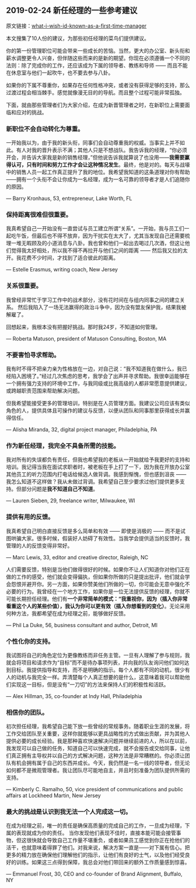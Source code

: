 ## 2019-02-24 新任经理的一些参考建议

原文链接：[what-i-wish-id-known-as-a-first-time-manager](https://medium.com/s/office-politics/what-i-wish-id-known-as-a-first-time-manager-a864a079a982)

本文搜集了10人份的建议，为那些初任经理的菜鸟们提供建议。

你的第一份管理职位可能会带来一些成长的苦恼。当然，更大的办公室、新头衔和薪水调整更令人兴奋，但伴随这些而来的是新的期望。你现在必须遵循一个不同的法则：除了完成你的工作，还应该成为下属的领导者、教练和导师 —— 而且不能在休息室与他们一起吹牛，也不要去参与八卦。

如果你的下属不尊重你，如果存在任何性格冲突，或者没有获得足够的支持，那么过渡过程会相当棘手。感觉就像漫无目的的导航。而且整个过程可能非常孤独。

下面，就由那些管理者们为大家介绍，在成为新晋管理者之时，在新职位上需要面临和应对的挑战。

### 新职位不会自动转化为尊重。

一开始我以为，由于我的新头衔，同事们会自动尊重我的权威。当事实上并不如此。有人对我的晋升表示不满；其他人只是不想战队。我告诉我的经理，“你必须开会，并告诉大家我是新的销售经理，”但他说告诉我就算说了也没用——**我需要赢得认可，只有时间和努力工作才会让这种情况发生**。最终，他是对的。每天与战壕中的销售人员一起工作真正提升了我的地位。我希望我知道的这条道理对你有帮助——拥有一个头衔不会让你成为一名经理，成为一名可靠的领导者才是人们追随你的原因。

— Barry Kronhaus, 53, entrepreneur, Lake Worth, FL

### 保持距离很难但很重要。

我真希望自己一开始没有一直尝试与员工建立所谓“关系”。一开始，我与员工们一起吃午饭，但最后也不得不放弃，因为干扰实在太大了，尤其当发现自己还需要梳理一堆无暇顾及的小道消息与八卦。我也曾和他们一起出去喝过几次酒，但这让他们觉得我太好相处，所以我不得不再拉开与他们之间的距离 —— 然后我又拉的太开。我花费不少时间，才找到了适合彼此的距离。

— Estelle Erasmus, writing coach, New Jersey

### 关系很重要。

我曾经非常忙于学习工作中的战术部分，没有花时间在与组内同事之间的建立关系。
然后我陷入了一场无法赢得的政治斗争中，因为没有盟友保护我，结果我被解雇了。

回想起来，我根本没有把握好挑战。那时我24岁，不知道如何管理。

— Roberta Matuson, president of Matuson Consulting, Boston, MA

### 不要害怕寻求帮助。

我有时不得不把亲力亲为性格放在一边，对自己说：“我不知道我在做什么，我已经陷入困境了。”经过几次焦虑的思考，我学会了出声并寻求帮助。我很幸运能够在一个拥有强力支持的环境中工作，与我同级或比我高级的人都非常愿意提供建议，或跨越职责范围来帮助解决问题。

但我希望能接受更多的管理培训，特别是在人员管理方面。我建议公司应该有类似角色的人，提供具体且可操作的建议与反馈，以便从团队和同事那里获得成长并赢得信任。

— Alisha Miranda, 32, digital project manager, Philadelphia, PA

### 作为新任经理，我完全不具备所需的技能。

我对所有的失误都负有责任，但我也希望我的老板从一开始就给予我更好的支持和培训。我记得当我在面试求职者时，被老板在手上打了一下，因为我在开放办公室其他员工的听力范围内打电话给候选人做背调。我感到惭愧，但也感到沮丧 —— 我怎么知道不这样做？我从未做过背调。我希望自己至少要求过他们提供更多支持。但部分问题是**我不知道自己不知道**。

— Lauren Sieben, 29, freelance writer, Milwaukee, WI

### 提供有用的反馈。

我真希望自己明白直接反馈是多么简单和有效 —— 即使是消极的 —— 而不是试图哄骗大家。很多时候，假装好人妨碍了有效性。当我学会提供适当的反馈时，我管理的人的反馈变得非常好。

— Marc Lewis, 33, editor and creative director, Raleigh, NC

人们需要反馈，特别是当他们做得很好的时候。如果你不让人们知道你对他们正在做的工作的感受，他们就会变得偏执，但如果你所做的只是提出批评，他们就会学会怨恨并避开你。另一方面，如果你赞美他们所做的一切，你可能会无意中强化不必要的行为。我曾经在一个地方工作，如果你是一位无法提供反馈的经理，你就不可能长期担任经理。他们有**一个非常简单的模式：“我重视你，因为（插入你非常看重这个人的某些价值），我认为你可以更有效（插入你想看到的变化）**。无论采用何种方法，我都希望在成为经理之前，能够做好反馈。

— Phil La Duke, 56, business consultant and author, Detroit, MI

### 个性化你的支持。

我试图将自己的角色定位为更像教练而非任务主管。一旦有人理解了参与规则，我就会将项目和请求作为“目标”而不是待办事项列表，并向我的队友询问他们如何达到目标。我提供指导和支持，而不是明确的指示。每个人都有不同的动机，很少有人的动机与我完全一样。弄清楚每个人真正想要的是什么，这意味着我可以帮助他们实现这一目标，但是没有“一刀切”的方法来保持人们的积极性和活跃。

— Alex Hillman, 35, co-founder at Indy Hall, Philadelphia

### 相信你的团队。

初次担任经理，我希望自己能下放一些曾经的常规事务。随着职业生涯的发展，将工作交给团队至关重要，这样你就能够以更具战略性的方式做出贡献，并为其他人提供必要的成长经验。我是那种喜欢快速解决问题并继续前进的人，所以在以前，我发现可以自己做的任务，知道自己可以快速完成，就不会报告或交给同事，让他们真正拥有主导权并以自己的方式解决问题，这种方法是非常糟糕的。你必须让团队有机会拥有属于自己的东西并成长。今天，我仍然是一名一线的领导者，但无论如何都不是微观管理者。我让团队尽可能地自主，并且时刻准备为团队提供所需的支持。

— Kimberly C. Ramalho, 50, vice president of communications and public affairs at Lockheed Martin, New Jersey

### 最大的挑战是认识到我无法一个人完成这一切。

在成为经理之前，唯一的责任是确保高质量的完成自己的工作，一旦成为经理，下属的表现就成为你的责任。 当你发现他们表现不佳时，直接本能可能会接管事物，但这很快就会导致自己工作量不堪重负，或者如果员工感觉到你正在抢他们的活干，也就意味着得罪了他们。对我来说，解决方案一直是——对下属有信心。把更多的精力放在确保他们理解他们的指示，让他们有良好的士气，以及他们经受良好的训练。如果这三点得到保障，我总会对他们带回来的额外工作质量感到惊喜。

— Emmanuel Frost, 30, CEO and co-founder of Brand Alignment, Buffalo, NY